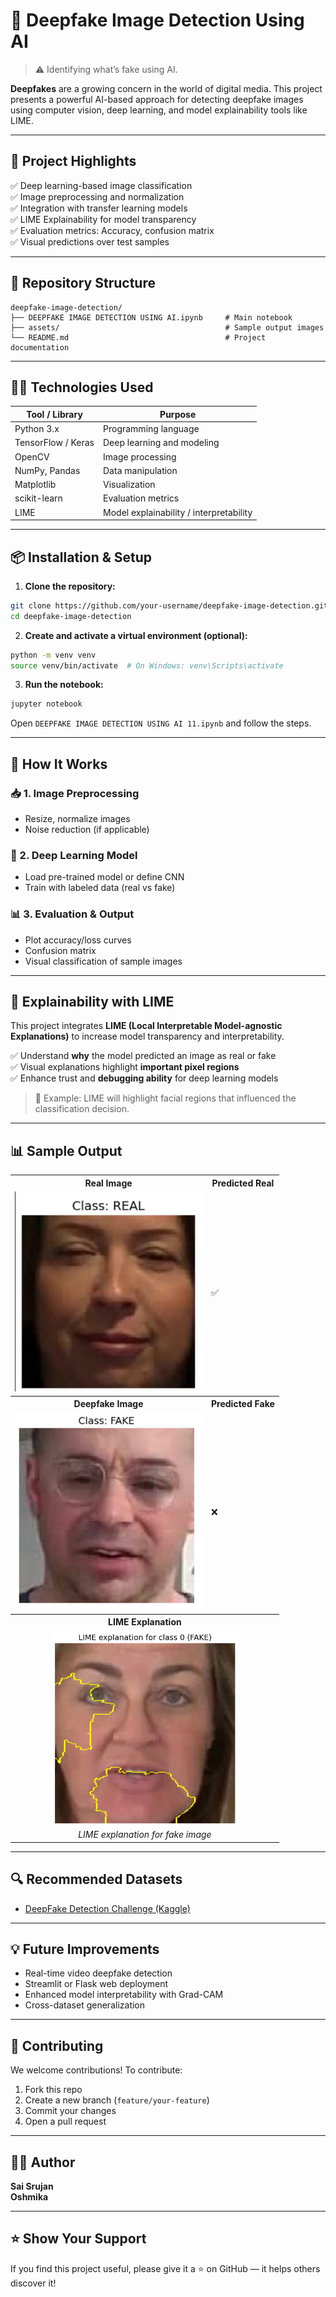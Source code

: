 # 🧠 Deepfake Image Detection Using AI

> ⚠️ Identifying what’s fake using AI.

**Deepfakes** are a growing concern in the world of digital media. This project presents a powerful AI-based approach for detecting deepfake images using computer vision, deep learning, and model explainability tools like LIME.

---

## 🚀 Project Highlights

✅ Deep learning-based image classification  
✅ Image preprocessing and normalization  
✅ Integration with transfer learning models  
✅ LIME Explainability for model transparency  
✅ Evaluation metrics: Accuracy, confusion matrix  
✅ Visual predictions over test samples  

---

## 📁 Repository Structure

```
deepfake-image-detection/
├── DEEPFAKE IMAGE DETECTION USING AI.ipynb     # Main notebook
├── assets/                                     # Sample output images
└── README.md                                   # Project documentation
```

---

## 🧑‍💻 Technologies Used

| Tool / Library     | Purpose                            |
|--------------------|-------------------------------------|
| Python 3.x         | Programming language                |
| TensorFlow / Keras | Deep learning and modeling          |
| OpenCV             | Image processing                    |
| NumPy, Pandas      | Data manipulation                   |
| Matplotlib         | Visualization                       |
| scikit-learn       | Evaluation metrics                  |
| LIME               | Model explainability / interpretability |

---

## 📦 Installation & Setup

1. **Clone the repository:**

```bash
git clone https://github.com/your-username/deepfake-image-detection.git
cd deepfake-image-detection
```

2. **Create and activate a virtual environment (optional):**

```bash
python -m venv venv
source venv/bin/activate  # On Windows: venv\Scripts\activate
```

3. **Run the notebook:**

```bash
jupyter notebook
```

Open `DEEPFAKE IMAGE DETECTION USING AI 11.ipynb` and follow the steps.

---

## 🧪 How It Works

### 📥 1. Image Preprocessing
- Resize, normalize images
- Noise reduction (if applicable)

### 🧠 2. Deep Learning Model
- Load pre-trained model or define CNN
- Train with labeled data (real vs fake)

### 📊 3. Evaluation & Output
- Plot accuracy/loss curves
- Confusion matrix
- Visual classification of sample images

---

## 🧠 Explainability with LIME

This project integrates **LIME (Local Interpretable Model-agnostic Explanations)** to increase model transparency and interpretability.

✅ Understand **why** the model predicted an image as real or fake  
✅ Visual explanations highlight **important pixel regions**  
✅ Enhance trust and **debugging ability** for deep learning models

> 📍 Example: LIME will highlight facial regions that influenced the classification decision.

---

## 📊 Sample Output

<table>
  <tr>
    <th>Real Image</th>
    <th>Predicted Real</th>
  </tr>
  <tr>
    <td><img src="assets/real_sample.jpg" width="300"/></td>
    <td>✅</td>
  </tr>
  <tr>
    <th>Deepfake Image</th>
    <th>Predicted Fake</th>
  </tr>
  <tr>
    <td><img src="assets/fake_sample.jpg" width="300"/></td>
    <td>❌</td>
  </tr>
  <tr>
    <th colspan="2">LIME Explanation</th>
  </tr>
  <tr>
    <td colspan="2" align="center">
      <img src="assets/lime_explanation.png" width="300"/><br/>
      <em>LIME explanation for fake image</em>
    </td>
  </tr>
</table>

---

## 🔍 Recommended Datasets

- [DeepFake Detection Challenge (Kaggle)](https://www.kaggle.com/c/deepfake-detection-challenge)

---

## 💡 Future Improvements

- Real-time video deepfake detection
- Streamlit or Flask web deployment
- Enhanced model interpretability with Grad-CAM
- Cross-dataset generalization

---

## 🤝 Contributing

We welcome contributions! To contribute:

1. Fork this repo
2. Create a new branch (`feature/your-feature`)
3. Commit your changes
4. Open a pull request

---

## 👨‍💻 Author

**Sai Srujan**  
**Oshmika**

---

## ⭐️ Show Your Support

If you find this project useful, please give it a ⭐ on GitHub — it helps others discover it!
